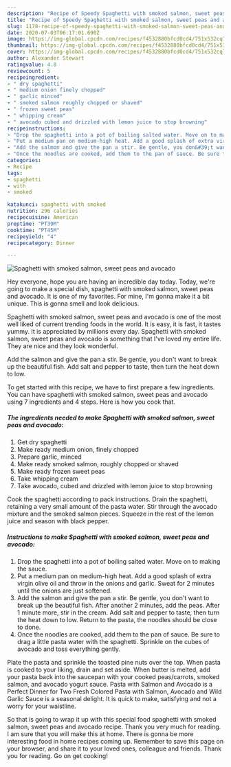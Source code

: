```yaml
---
description: "Recipe of Speedy Spaghetti with smoked salmon, sweet peas and avocado"
title: "Recipe of Speedy Spaghetti with smoked salmon, sweet peas and avocado"
slug: 1178-recipe-of-speedy-spaghetti-with-smoked-salmon-sweet-peas-and-avocado
date: 2020-07-03T06:17:01.690Z
image: https://img-global.cpcdn.com/recipes/f4532880bfcd0cd4/751x532cq70/spaghetti-with-smoked-salmon-sweet-peas-and-avocado-recipe-main-photo.jpg
thumbnail: https://img-global.cpcdn.com/recipes/f4532880bfcd0cd4/751x532cq70/spaghetti-with-smoked-salmon-sweet-peas-and-avocado-recipe-main-photo.jpg
cover: https://img-global.cpcdn.com/recipes/f4532880bfcd0cd4/751x532cq70/spaghetti-with-smoked-salmon-sweet-peas-and-avocado-recipe-main-photo.jpg
author: Alexander Stewart
ratingvalue: 4.8
reviewcount: 5
recipeingredient:
- " dry spaghetti"
- " medium onion finely chopped"
- " garlic minced"
- " smoked salmon roughly chopped or shaved"
- " frozen sweet peas"
- " whipping cream"
- " avocado cubed and drizzled with lemon juice to stop browning"
recipeinstructions:
- "Drop the spaghetti into a pot of boiling salted water. Move on to making the sauce."
- "Put a medium pan on medium-high heat. Add a good splash of extra virgin olive oil and throw in the onions and garlic. Sweat for 2 minutes until the onions are just softened."
- "Add the salmon and give the pan a stir. Be gentle, you don&#39;t want to break up the beautiful fish. After another 2 minutes, add the peas. After 1 minute more, stir in the cream. Add salt and pepper to taste, then turn the heat down to low. Return to the pasta, the noodles should be close to done."
- "Once the noodles are cooked, add them to the pan of sauce. Be sure to drag a little pasta water with the spaghetti. Sprinkle on the cubes of avocado and toss everything gently."
categories:
- Recipe
tags:
- spaghetti
- with
- smoked

katakunci: spaghetti with smoked 
nutrition: 296 calories
recipecuisine: American
preptime: "PT39M"
cooktime: "PT45M"
recipeyield: "4"
recipecategory: Dinner

---
```



![Spaghetti with smoked salmon, sweet peas and avocado](https://img-global.cpcdn.com/recipes/f4532880bfcd0cd4/751x532cq70/spaghetti-with-smoked-salmon-sweet-peas-and-avocado-recipe-main-photo.jpg)

Hey everyone, hope you are having an incredible day today. Today, we're going to make a special dish, spaghetti with smoked salmon, sweet peas and avocado. It is one of my favorites. For mine, I'm gonna make it a bit unique. This is gonna smell and look delicious.

Spaghetti with smoked salmon, sweet peas and avocado is one of the most well liked of current trending foods in the world. It is easy, it is fast, it tastes yummy. It is appreciated by millions every day. Spaghetti with smoked salmon, sweet peas and avocado is something that I've loved my entire life. They are nice and they look wonderful.

Add the salmon and give the pan a stir. Be gentle, you don&#39;t want to break up the beautiful fish. Add salt and pepper to taste, then turn the heat down to low.


To get started with this recipe, we have to first prepare a few ingredients. You can have spaghetti with smoked salmon, sweet peas and avocado using 7 ingredients and 4 steps. Here is how you cook that.

<!--inarticleads1-->

##### The ingredients needed to make Spaghetti with smoked salmon, sweet peas and avocado:

1. Get  dry spaghetti
1. Make ready  medium onion, finely chopped
1. Prepare  garlic, minced
1. Make ready  smoked salmon, roughly chopped or shaved
1. Make ready  frozen sweet peas
1. Take  whipping cream
1. Take  avocado, cubed and drizzled with lemon juice to stop browning


Cook the spaghetti according to pack instructions. Drain the spaghetti, retaining a very small amount of the pasta water. Stir through the avocado mixture and the smoked salmon pieces. Squeeze in the rest of the lemon juice and season with black pepper. 

<!--inarticleads2-->

##### Instructions to make Spaghetti with smoked salmon, sweet peas and avocado:

1. Drop the spaghetti into a pot of boiling salted water. Move on to making the sauce.
1. Put a medium pan on medium-high heat. Add a good splash of extra virgin olive oil and throw in the onions and garlic. Sweat for 2 minutes until the onions are just softened.
1. Add the salmon and give the pan a stir. Be gentle, you don&#39;t want to break up the beautiful fish. After another 2 minutes, add the peas. After 1 minute more, stir in the cream. Add salt and pepper to taste, then turn the heat down to low. Return to the pasta, the noodles should be close to done.
1. Once the noodles are cooked, add them to the pan of sauce. Be sure to drag a little pasta water with the spaghetti. Sprinkle on the cubes of avocado and toss everything gently.


Plate the pasta and sprinkle the toasted pine nuts over the top. When pasta is cooked to your liking, drain and set aside. When butter is melted, add your pasta back into the saucepan with your cooked peas/carrots, smoked salmon, and avocado yogurt sauce. Pasta with Salmon and Avocado is a Perfect Dinner for Two Fresh Colored Pasta with Salmon, Avocado and Wild Garlic Sauce is a seasonal delight. It is quick to make, satisfying and not a worry for your waistline. 

So that is going to wrap it up with this special food spaghetti with smoked salmon, sweet peas and avocado recipe. Thank you very much for reading. I am sure that you will make this at home. There is gonna be more interesting food in home recipes coming up. Remember to save this page on your browser, and share it to your loved ones, colleague and friends. Thank you for reading. Go on get cooking!

